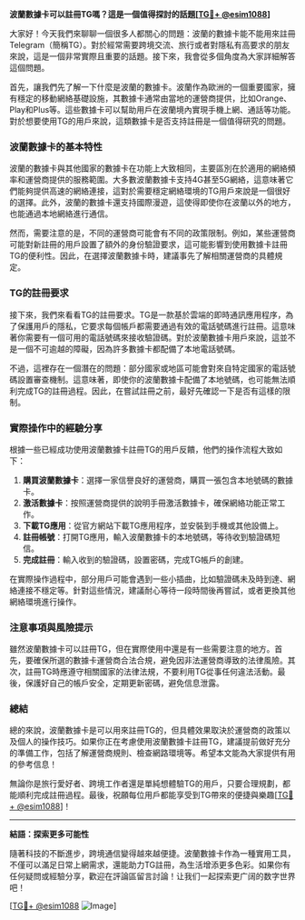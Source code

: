 **波蘭數據卡可以註冊TG嗎？這是一個值得探討的話題[[TG💪+ @esim1088](https://t.me/s/esim1088)]**

大家好！今天我們來聊聊一個很多人都關心的問題：波蘭的數據卡能不能用來註冊Telegram（簡稱TG）。對於經常需要跨境交流、旅行或者對隱私有高要求的朋友來說，這是一個非常實際且重要的話題。接下來，我會從多個角度為大家詳細解答這個問題。

首先，讓我們先了解一下什麼是波蘭的數據卡。波蘭作為歐洲的一個重要國家，擁有穩定的移動網絡基礎設施，其數據卡通常由當地的運營商提供，比如Orange、Play和Plus等。這些數據卡可以幫助用戶在波蘭境內實現手機上網、通話等功能。對於想要使用TG的用戶來說，這類數據卡是否支持註冊是一個值得研究的問題。

### 波蘭數據卡的基本特性

波蘭的數據卡與其他國家的數據卡在功能上大致相同，主要區別在於適用的網絡頻率和運營商提供的服務範圍。大多數波蘭數據卡支持4G甚至5G網絡，這意味著它們能夠提供高速的網絡連接，這對於需要穩定網絡環境的TG用戶來說是一個很好的選擇。此外，波蘭的數據卡還支持國際漫遊，這使得即使你在波蘭以外的地方，也能通過本地網絡進行通信。

然而，需要注意的是，不同的運營商可能會有不同的政策限制。例如，某些運營商可能對新註冊的用戶設置了額外的身份驗證要求，這可能影響到使用數據卡註冊TG的便利性。因此，在選擇波蘭數據卡時，建議事先了解相關運營商的具體規定。

### TG的註冊要求

接下來，我們來看看TG的註冊要求。TG是一款基於雲端的即時通訊應用程序，為了保護用戶的隱私，它要求每個帳戶都需要通過有效的電話號碼進行註冊。這意味著你需要有一個可用的電話號碼來接收驗證碼。對於波蘭數據卡用戶來說，這並不是一個不可逾越的障礙，因為許多數據卡都配備了本地電話號碼。

不過，這裡存在一個潛在的問題：部分國家或地區可能會對來自特定國家的電話號碼設置審查機制。這意味著，即使你的波蘭數據卡配備了本地號碼，也可能無法順利完成TG的註冊過程。因此，在嘗試註冊之前，最好先確認一下是否有這樣的限制。

### 實際操作中的經驗分享

根據一些已經成功使用波蘭數據卡註冊TG的用戶反饋，他們的操作流程大致如下：

1. **購買波蘭數據卡**：選擇一家信譽良好的運營商，購買一張包含本地號碼的數據卡。
2. **激活數據卡**：按照運營商提供的說明手冊激活數據卡，確保網絡功能正常工作。
3. **下載TG應用**：從官方網站下載TG應用程序，並安裝到手機或其他設備上。
4. **註冊帳號**：打開TG應用，輸入波蘭數據卡的本地號碼，等待收到驗證碼短信。
5. **完成註冊**：輸入收到的驗證碼，設置密碼，完成TG帳戶的創建。

在實際操作過程中，部分用戶可能會遇到一些小插曲，比如驗證碼未及時到達、網絡連接不穩定等。針對這些情況，建議耐心等待一段時間後再嘗試，或者更換其他網絡環境進行操作。

### 注意事項與風險提示

雖然波蘭數據卡可以註冊TG，但在實際使用中還是有一些需要注意的地方。首先，要確保所選的數據卡運營商合法合規，避免因非法運營商導致的法律風險。其次，註冊TG時應遵守相關國家的法律法規，不要利用TG從事任何違法活動。最後，保護好自己的帳戶安全，定期更新密碼，避免信息泄露。

### 總結

總的來說，波蘭數據卡是可以用來註冊TG的，但具體效果取決於運營商的政策以及個人的操作技巧。如果你正在考慮使用波蘭數據卡註冊TG，建議提前做好充分的準備工作，包括了解運營商規則、檢查網路環境等。希望本文能為大家提供有用的參考信息！

無論你是旅行愛好者、跨境工作者還是單純想體驗TG的用戶，只要合理規劃，都能順利完成註冊過程。最後，祝願每位用戶都能享受到TG帶來的便捷與樂趣[[TG💪+ @esim1088](https://t.me/s/esim1088)]！

---

**結語：探索更多可能性**

隨著科技的不斷進步，跨境通信變得越來越便捷。波蘭數據卡作為一種實用工具，不僅可以滿足日常上網需求，還能助力TG註冊，為生活增添更多色彩。如果你有任何疑問或經驗分享，歡迎在評論區留言討論！让我们一起探索更广阔的数字世界吧！

[[TG💪+ @esim1088](https://t.me/s/esim1088) ![Image](https://i.postimg.cc/4NQfJmqS/Snipaste-2025-05-13-00-14-12.png)]
